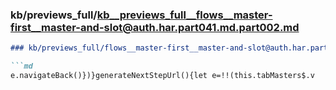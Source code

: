 ### kb/previews_full/kb__previews_full__flows__master-first__master-and-slot@auth.har.part041.md.part002.md

```md
### kb/previews_full/flows__master-first__master-and-slot@auth.har.part041.md (part 002)

```md
e.navigateBack()})}generateNextStepUrl(){let e=!!(this.tabMasters$.v
```

```

```
